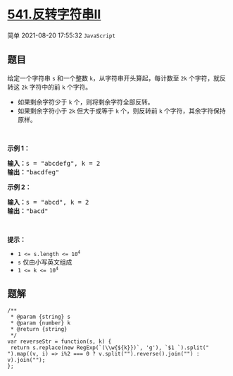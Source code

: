 # [541.反转字符串II](https://leetcode.cn/problems/reverse-string-ii)
<span class="diff diff-easy">简单</span>
2021-08-20 17:55:32 `JavaScript`
## 题目
<p>给定一个字符串 <code>s</code> 和一个整数 <code>k</code>，从字符串开头算起，每计数至 <code>2k</code> 个字符，就反转这 <code>2k</code> 字符中的前 <code>k</code> 个字符。</p>

<ul>
  <li>如果剩余字符少于 <code>k</code> 个，则将剩余字符全部反转。</li>
  <li>如果剩余字符小于 <code>2k</code> 但大于或等于 <code>k</code> 个，则反转前 <code>k</code> 个字符，其余字符保持原样。</li>
</ul>

<p>&nbsp;</p>

<p><strong>示例 1：</strong></p>

<pre>
<strong>输入：</strong>s = "abcdefg", k = 2
<strong>输出：</strong>"bacdfeg"
</pre>

<p><strong>示例 2：</strong></p>

<pre>
<strong>输入：</strong>s = "abcd", k = 2
<strong>输出：</strong>"bacd"
</pre>

<p>&nbsp;</p>

<p><strong>提示：</strong></p>

<ul>
  <li><code>1 &lt;= s.length &lt;= 10<sup>4</sup></code></li>
  <li><code>s</code> 仅由小写英文组成</li>
  <li><code>1 &lt;= k &lt;= 10<sup>4</sup></code></li>
</ul>


## 题解
```
/**
 * @param {string} s
 * @param {number} k
 * @return {string}
 */
var reverseStr = function(s, k) {
 return s.replace(new RegExp(`(\\w{${k}})`, 'g'), `$1 `).split(" ").map((v, i) => i%2 === 0 ? v.split("").reverse().join("") : v).join("");
};
```

